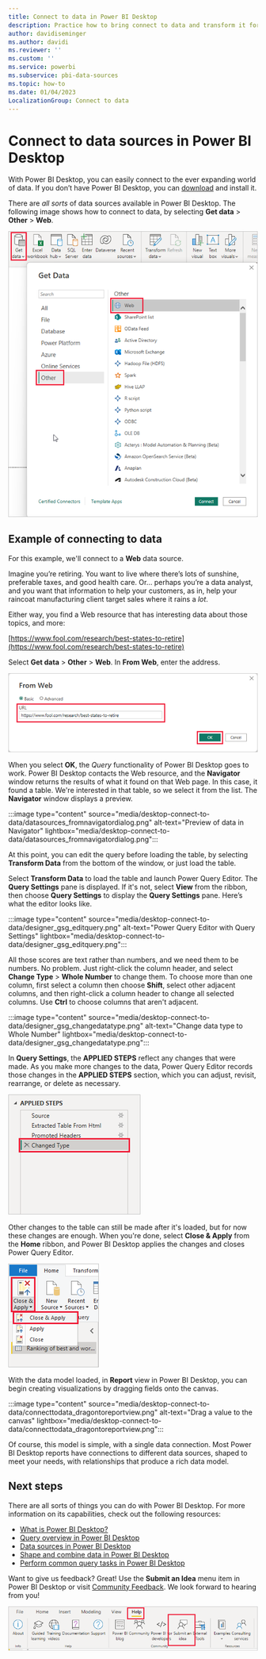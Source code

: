 ```yaml
---
title: Connect to data in Power BI Desktop
description: Practice how to bring connect to data and transform it for use in Power BI Desktop by using sample data from the internet.
author: davidiseminger
ms.author: davidi
ms.reviewer: ''
ms.custom: ''
ms.service: powerbi
ms.subservice: pbi-data-sources
ms.topic: how-to
ms.date: 01/04/2023
LocalizationGroup: Connect to data
---
```

# Connect to data sources in Power BI Desktop

With Power BI Desktop, you can easily connect to the ever expanding world of data. If you don’t have Power BI Desktop, you can [download](https://go.microsoft.com/fwlink/?LinkID=521662) and install it.

There are *all sorts* of data sources available in Power BI Desktop. The following image shows how to connect to data, by selecting **Get data** > **Other** > **Web**.

![Get data from the web](media/desktop-connect-to-data/get-data-from-web.png)

## Example of connecting to data

For this example, we'll connect to a **Web** data source.

Imagine you’re retiring. You want to live where there’s lots of sunshine, preferable taxes, and good health care. Or… perhaps you’re a data analyst, and you want that information to help your customers, as in, help your raincoat manufacturing client target sales where it rains a *lot*.

Either way, you find a Web resource that has interesting data about those topics, and more:

[https://www.fool.com/research/best-states-to-retire](https://www.fool.com/research/best-states-to-retire)

Select **Get data** > **Other** > **Web**. In **From Web**, enter the address.

![Enter a Web source address](media/desktop-connect-to-data/connecttodata_3.png)

When you select **OK**, the *Query* functionality of Power BI Desktop goes to work. Power BI Desktop contacts the Web resource, and the **Navigator** window returns the results of what it found on that Web page. In this case, it found a table. We're interested in that table, so we select it from the list. The **Navigator** window displays a preview.

:::image type="content" source="media/desktop-connect-to-data/datasources_fromnavigatordialog.png" alt-text="Preview of data in Navigator" lightbox="media/desktop-connect-to-data/datasources_fromnavigatordialog.png":::

At this point, you can edit the query before loading the table, by selecting **Transform Data** from the bottom of the window, or just load the table.

Select **Transform Data** to load the table and launch Power Query Editor. The **Query Settings** pane is displayed. If it's not, select **View** from the ribbon, then choose **Query Settings** to display the **Query Settings** pane. Here’s what the editor looks like.

:::image type="content" source="media/desktop-connect-to-data/designer_gsg_editquery.png" alt-text="Power Query Editor with Query Settings" lightbox="media/desktop-connect-to-data/designer_gsg_editquery.png":::

All those scores are text rather than numbers, and we need them to be numbers. No problem. Just right-click the column header, and select **Change Type** > **Whole Number** to change them. To choose more than one column, first select a column then choose **Shift**, select other adjacent columns, and then right-click a column header to change all selected columns. Use **Ctrl** to choose columns that aren't adjacent.

:::image type="content" source="media/desktop-connect-to-data/designer_gsg_changedatatype.png" alt-text="Change data type to Whole Number" lightbox="media/desktop-connect-to-data/designer_gsg_changedatatype.png":::

In **Query Settings**, the **APPLIED STEPS** reflect any changes that were made. As you make more changes to the data, Power Query Editor records those changes in the **APPLIED STEPS** section, which you can adjust, revisit, rearrange, or delete as necessary.

![Applied steps](media/desktop-connect-to-data/designer_gsg_appliedsteps_changedtype.png)

Other changes to the table can still be made after it's loaded, but for now these changes are enough. When you're done, select **Close & Apply** from the **Home** ribbon, and Power BI Desktop applies the changes and closes Power Query Editor.

![Close and Apply](media/desktop-connect-to-data/connecttodata_closenload.png)

With the data model loaded, in **Report** view in Power BI Desktop, you can begin creating visualizations by dragging fields onto the canvas.

:::image type="content" source="media/desktop-connect-to-data/connecttodata_dragontoreportview.png" alt-text="Drag a value to the canvas" lightbox="media/desktop-connect-to-data/connecttodata_dragontoreportview.png":::

Of course, this model is simple, with a single data connection. Most Power BI Desktop reports have connections to different data sources, shaped to meet your needs, with relationships that produce a rich data model.

## Next steps

There are all sorts of things you can do with Power BI Desktop. For more information on its capabilities, check out the following resources:

* [What is Power BI Desktop?](../fundamentals/desktop-what-is-desktop.md)
* [Query overview in Power BI Desktop](../transform-model/desktop-query-overview.md)
* [Data sources in Power BI Desktop](desktop-data-sources.md)
* [Shape and combine data in Power BI Desktop](desktop-shape-and-combine-data.md)
* [Perform common query tasks in Power BI Desktop](../transform-model/desktop-common-query-tasks.md)

Want to give us feedback? Great! Use the **Submit an Idea** menu item in Power BI Desktop or visit [Community Feedback](https://community.powerbi.com/t5/Community-Feedback/bd-p/community-feedback). We look forward to hearing from you!

![Submit an idea](media/desktop-connect-to-data/sendfeedback.png)
